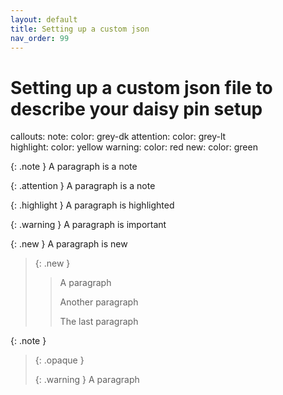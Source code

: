 ```yaml
---
layout: default
title: Setting up a custom json
nav_order: 99
---
```

# Setting up a custom json file to describe your daisy pin setup

callouts:
  note:
    color: grey-dk
  attention:
    color: grey-lt    
  highlight:
    color: yellow
  warning:
    color: red
  new:
    color: green

{: .note }
A paragraph is a note

{: .attention }
A paragraph is a note

{: .highlight }
A paragraph is highlighted

{: .warning }
A paragraph is important

{: .new }
A paragraph is new

> {: .new }
> > A paragraph
> >
> > Another paragraph
> >
> > The last paragraph

{: .note }
> {: .opaque }
> <div markdown="block">
> {: .warning }
> A paragraph
> </div>
